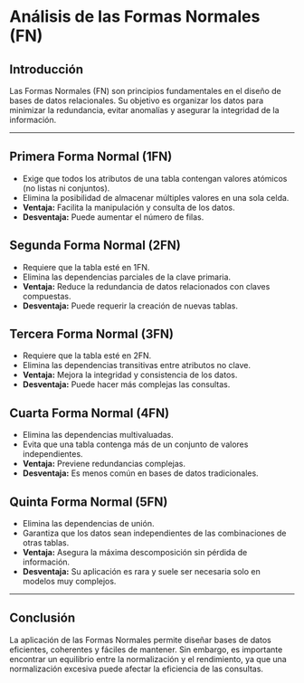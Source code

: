 # Análisis de las Formas Normales (FN)

## Introducción
Las Formas Normales (FN) son principios fundamentales en el diseño de bases de datos relacionales. Su objetivo es organizar los datos para minimizar la redundancia, evitar anomalías y asegurar la integridad de la información.

---

## Primera Forma Normal (1FN)
- Exige que todos los atributos de una tabla contengan valores atómicos (no listas ni conjuntos).
- Elimina la posibilidad de almacenar múltiples valores en una sola celda.
- **Ventaja:** Facilita la manipulación y consulta de los datos.
- **Desventaja:** Puede aumentar el número de filas.

## Segunda Forma Normal (2FN)
- Requiere que la tabla esté en 1FN.
- Elimina las dependencias parciales de la clave primaria.
- **Ventaja:** Reduce la redundancia de datos relacionados con claves compuestas.
- **Desventaja:** Puede requerir la creación de nuevas tablas.

## Tercera Forma Normal (3FN)
- Requiere que la tabla esté en 2FN.
- Elimina las dependencias transitivas entre atributos no clave.
- **Ventaja:** Mejora la integridad y consistencia de los datos.
- **Desventaja:** Puede hacer más complejas las consultas.

## Cuarta Forma Normal (4FN)
- Elimina las dependencias multivaluadas.
- Evita que una tabla contenga más de un conjunto de valores independientes.
- **Ventaja:** Previene redundancias complejas.
- **Desventaja:** Es menos común en bases de datos tradicionales.

## Quinta Forma Normal (5FN)
- Elimina las dependencias de unión.
- Garantiza que los datos sean independientes de las combinaciones de otras tablas.
- **Ventaja:** Asegura la máxima descomposición sin pérdida de información.
- **Desventaja:** Su aplicación es rara y suele ser necesaria solo en modelos muy complejos.

---

## Conclusión
La aplicación de las Formas Normales permite diseñar bases de datos eficientes, coherentes y fáciles de mantener. Sin embargo, es importante encontrar un equilibrio entre la normalización y el rendimiento, ya que una normalización excesiva puede afectar la eficiencia de las consultas.
